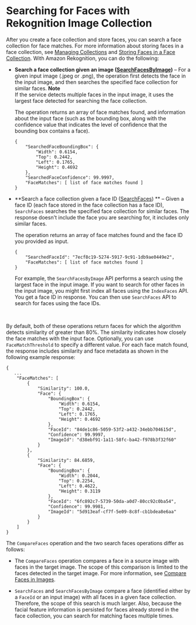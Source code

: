 # Searching for Faces with Rekognition Image Collection<a name="collections-search-faces"></a>

After you create a face collection and store faces, you can search a face collection for face matches\. For more information about storing faces in a face collection, see [Managing Collections](managing-collections.md) and [Storing Faces in a Face Collection](collections-index-faces.md)\. With Amazon Rekognition, you can do the following:

+ **Search a face collection given an image \([SearchFacesByImage](API_SearchFacesByImage.md)\)** – For a given input image \(\.jpeg or \.png\), the operation first detects the face in the input image, and then searches the specified face collection for similar faces\. 
**Note**  
If the service detects multiple faces in the input image, it uses the largest face detected for searching the face collection\.

  The operation returns an array of face matches found, and information about the input face \(such as the bounding box, along with the confidence value that indicates the level of confidence that the bounding box contains a face\)\. 

  ```
  {
      "SearchedFaceBoundingBox": {
          "Width": 0.6154,
          "Top": 0.2442,
          "Left": 0.1765,
          "Height": 0.4692
      },
      "SearchedFaceConfidence": 99.9997,
      "FaceMatches": [ list of face matches found ]
  }
  ```

+ **Search a face collection given a face ID \([SearchFaces](API_SearchFaces.md)\) ** – Given a face ID \(each face stored in the face collection has a face ID\), `SearchFaces` searches the specified face collection for similar faces\. The response doesn't include the face you are searching for, it includes only similar faces\. 

  The operation returns an array of face matches found and the face ID you provided as input\.

  ```
  {
      "SearchedFaceId": "7ecf8c19-5274-5917-9c91-1db9ae0449e2",
      "FaceMatches": [ list of face matches found ]
  }
  ```

  For example, the `SearchFacesByImage` API performs a search using the largest face in the input image\. If you want to search for other faces in the input image, you might first index all faces using the `IndexFaces` API\. You get a face ID in response\. You can then use `SearchFaces` API to search for faces using the face IDs\.

   

By default, both of these operations return faces for which the algorithm detects similarity of greater than 80%\. The similarity indicates how closely the face matches with the input face\. Optionally, you can use `FaceMatchThreshold` to specify a different value\. For each face match found, the response includes similarity and face metadata as shown in the following example response: 

```
{
   ...
    "FaceMatches": [
        {
            "Similarity": 100.0,
            "Face": {
                "BoundingBox": {
                    "Width": 0.6154,
                    "Top": 0.2442,
                    "Left": 0.1765,
                    "Height": 0.4692
                },
                "FaceId": "84de1c86-5059-53f2-a432-34ebb704615d",
                "Confidence": 99.9997,
                "ImageId": "d38ebf91-1a11-58fc-ba42-f978b3f32f60"
            }
        },
        {
            "Similarity": 84.6859,
            "Face": {
                "BoundingBox": {
                    "Width": 0.2044,
                    "Top": 0.2254,
                    "Left": 0.4622,
                    "Height": 0.3119
                },
                "FaceId": "6fc892c7-5739-50da-a0d7-80cc92c0ba54",
                "Confidence": 99.9981,
                "ImageId": "5d913eaf-cf7f-5e09-8c8f-cb1bdea8e6aa"
            }
        }
    ]
}
```

The `CompareFaces` operation and the two search faces operations differ as follows:

+ The `CompareFaces` operation compares a face in a source image with faces in the target image\. The scope of this comparison is limited to the faces detected in the target image\. For more information, see [Compare Faces in Images](faces.md#faces-comparefaces)\.

+ `SearchFaces` and `SearchFacesByImage` compare a face \(identified either by a `FaceId` or an input image\) with all faces in a given face collection\. Therefore, the scope of this search is much larger\. Also, because the facial feature information is persisted for faces already stored in the face collection, you can search for matching faces multiple times\.